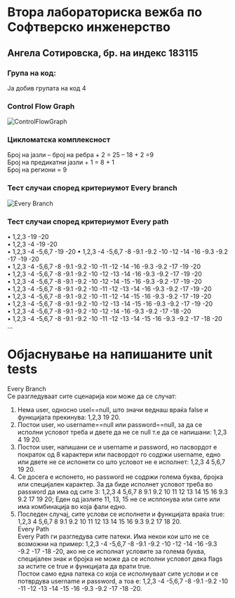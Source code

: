 # Втора лабораториска вежба по Софтверско инженерство
## Ангела Сотировска, бр. на индекс 183115
### Група на код:
Ја добив групата на код 4
### Control Flow Graph
![ControlFlowGraph](https://user-images.githubusercontent.com/62604365/84574375-532f3300-ada6-11ea-9865-4e4608bac965.jpg)
### Цикломатска комплексност
Број на јазли – број на ребра + 2 = 25 – 18 + 2 =9 </br>
Број на предикатни јазли + 1 = 8 + 1</br>
Број на региони = 9
### Тест случаи според критериумот Every branch
![Every Branch](https://user-images.githubusercontent.com/62604365/84574401-7954d300-ada6-11ea-8612-5cefa340823d.jpg)
### Тест случаи според критериумот Every path
•	1,2,3 -19 -20 </br>
•	1,2,3 -4 -19 -20 </br>
•	1,2,3 -4 -5,6,7 -19 -20
•	1,2,3 -4 -5,6,7 -8 -9.1 -9.2 -10 -12 -14 -16 -9.3 -9.2 -17 -19 -20 </br>
•	1,2,3 -4 -5,6,7 -8 -9.1 -9.2 -10 -11 -12 -14 -16 -9.3 -9.2 -17 -19 -20 </br>
•	1,2,3 -4 -5,6,7 -8 -9.1 -9.2 -10 -12 -13 -14 -16 -9.3 -9.2 -17 -19 -20 </br>
•	1,2,3 -4 -5,6,7 -8 -9.1 -9.2 -10 -12 -14 -15 -16 -9.3 -9.2 -17 -19 -20 </br>
•	1,2,3 -4 -5,6,7 -8 -9.1 -9.2 -10 -11 -12 -13 -14 -16 -9.3 -9.2 -17 -19 -20 </br>
•	1,2,3 -4 -5,6,7 -8 -9.1 -9.2 -10 -11 -12 -14 -15 -16 -9.3 -9.2 -17 -19 -20 </br>
•	1,2,3 -4 -5,6,7 -8 -9.1 -9.2 -10 -12 -13 -14 -15 -16 -9.3 -9.2 -17 -19 -20 </br>
•	1,2,3 -4 -5,6,7 -8 -9.1 -9.2 -10 -12 -14 -16 -9.3 -9.2 -17 -18 -20 </br>
•	1,2,3 -4 -5,6,7 -8 -9.1 -9.2 -10 -11 -12 -13 -14 -15 -16 -9.3 -9.2 -17 -18 -20 </br>
…
# Објаснување на напишаните unit tests
Every Branch </br>
Се разгледуваат сите сценарија кои може да се случат:
1.	Нема user, односно usel==null, што значи веднаш враќа false и функцијата прекинува: 1,2,3   19   20. </br>
2.	Постои user, но username==null или password==null, за да се исполни условот треба и двете да не се null т.е да се напишани: 1,2,3   4   19   20. </br>
3.	Постои user, напишани се и username и password, но пасвордот е пократок од 8 карактери или пасвордот го содржи username, едно или двете не се испонети со што условот не е исполнет: 1,2,3   4   5,6,7   19   20. </br>
4.	Се досега е испонето, но password не содржи голема буква, бројка или специјален карактер. За да биде исполнет условот треба во password да има од сите 3: 1,2,3   4   5,6,7   8   9.1   9.2   10   11   12   13   14   15   16   9.3   9.2   17   19    20; Еден од јазлите 11, 13, 15 не се исплонува или сите или има комбинација во која фали едно. </br>
5.	Последен случај, сите услови се исполнети и функцијата враќа true: 1,2,3   4  5,6,7   8   9.1   9.2   10   11   12   13   14   15   16   9.3   9.2   17   18   20. </br>
Every Path </br>
Every Path ги разгледува сите патеки. Има некои кои што не се возможни на пример: 1,2,3 -4 -5,6,7 -8 -9.1 -9.2 -10 -12 -14 -16 -9.3 -9.2 -17 -18 -20, ако не се исполнат условите за голема буква, специјален знак и бројка не може да се исполни условот дека flags за истите се true и функцијата да врати true. </br>
Постои само една патека со која се исполнуваат сите услови и се потврдува username и password, а тоа е: 1,2,3 -4 -5,6,7 -8 -9.1 -9.2 -10 -11 -12 -13 -14 -15 -16 -9.3 -9.2 -17 -18 -20.
